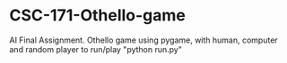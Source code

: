 # CSC-171-Othello-game
AI Final Assignment. Othello game using pygame, with human, computer and random player
to run/play "python run.py"
